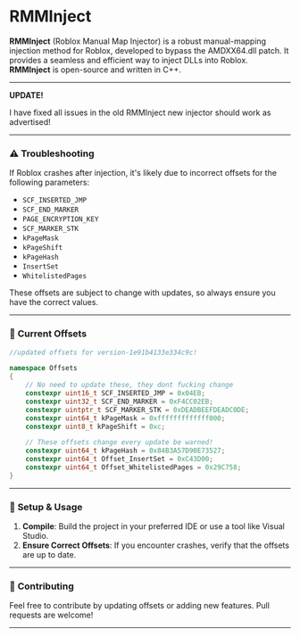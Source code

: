 
# RMMInject

**RMMInject** (Roblox Manual Map Injector) is a robust manual-mapping injection method for Roblox, developed to bypass the AMDXX64.dll patch. It provides a seamless and efficient way to inject DLLs into Roblox. **RMMInject** is open-source and written in C++.

---

**UPDATE!**

I have fixed all issues in the old RMMInject new injector should work as advertised!

---

### ⚠️ **Troubleshooting**

If Roblox crashes after injection, it's likely due to incorrect offsets for the following parameters:

- `SCF_INSERTED_JMP`
- `SCF_END_MARKER`
- `PAGE_ENCRYPTION_KEY`
- `SCF_MARKER_STK`
- `kPageMask`
- `kPageShift`
- `kPageHash`
- `InsertSet`
- `WhitelistedPages`
  
These offsets are subject to change with updates, so always ensure you have the correct values.

---

### 📜 **Current Offsets**

```cpp
//updated offsets for version-1e91b4133e334c9c!

namespace Offsets
{
    // No need to update these, they dont fucking change
    constexpr uint16_t SCF_INSERTED_JMP = 0x04EB;
    constexpr uint32_t SCF_END_MARKER = 0xF4CC02EB;
    constexpr uintptr_t SCF_MARKER_STK = 0xDEADBEEFDEADC0DE;
    constexpr uint64_t kPageMask = 0xfffffffffffff000;
    constexpr uint8_t kPageShift = 0xc;

    // These offsets change every update be warned!
    constexpr uint64_t kPageHash = 0x84B3A57D90E73527;
    constexpr uint64_t Offset_InsertSet = 0xC43D00;
    constexpr uint64_t Offset_WhitelistedPages = 0x29C758;
}
```

---

### 🔧 **Setup & Usage**

1. **Compile**: Build the project in your preferred IDE or use a tool like Visual Studio.
3. **Ensure Correct Offsets**: If you encounter crashes, verify that the offsets are up to date.

---

### 📝 **Contributing**

Feel free to contribute by updating offsets or adding new features. Pull requests are welcome!

---
